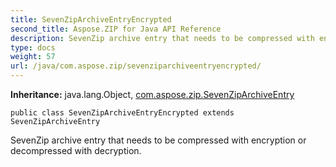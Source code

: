 ```yaml
---
title: SevenZipArchiveEntryEncrypted
second_title: Aspose.ZIP for Java API Reference
description: SevenZip archive entry that needs to be compressed with encryption or decompressed with decryption.
type: docs
weight: 57
url: /java/com.aspose.zip/sevenziparchiveentryencrypted/
---
```


**Inheritance:**
java.lang.Object, [com.aspose.zip.SevenZipArchiveEntry](../../com.aspose.zip/sevenziparchiveentry)
```
public class SevenZipArchiveEntryEncrypted extends SevenZipArchiveEntry
```

SevenZip archive entry that needs to be compressed with encryption or decompressed with decryption.
